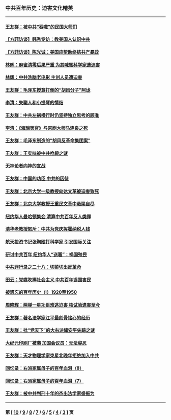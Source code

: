 ### 中共百年历史：迫害文化精英
---
#### [王友群：被中共“吞噬”的民国大师们](../../pages/nf1176111/n13942620.md?03280430) 
#### [【方菲访谈】韩秀专访：教美国人认识中共](../../pages/nf1176111/n13821310.md?03280430) 
#### [【方菲访谈】陈光诚：美国应帮助终结共产暴政](../../pages/nf1176111/n13759521.md?03280430) 
#### [林辉：麻雀清零后果严重 为其喊冤科学家遭迫害](../../pages/nf1176111/n13746900.md?03280430) 
#### [林辉：中共洗脑老电影 主创人员遭迫害](../../pages/nf1176111/n13699437.md?03280430) 
#### [王友群：毛泽东授意打倒的“胡风分子”阿垅](../../pages/nf1176111/n13592541.md?03280430) 
#### [李清：失聪人和小提琴的情结](../../pages/nf1176111/n13459280.md?03280430) 
#### [王友群：中共左祸横行时仍坚持独立思考的顾准](../../pages/nf1176111/n13444722.md?03280430) 
#### [李清：《海瑞罢官》与京剧大师马连良之死](../../pages/nf1176111/n13412316.md?03280430) 
#### [王友群：毛泽东制造的“胡风反革命集团案”](../../pages/nf1176111/n13324909.md?03280430) 
#### [王友群：王实味被中共枪毙之谜](../../pages/nf1176111/n13307502.md?03280430) 
#### [无神论者向神的宣战](../../pages/nf1176111/n13281535.md?03280430) 
#### [王友群：中国的功臣 中共的囚徒](../../pages/nf1176111/n13291790.md?03280430) 
#### [王友群：北京大学一级教授向达文革被迫害致死](../../pages/nf1176111/n13150966.md?03280430) 
#### [王友群：北京大学教授王重民文革中悬梁自尽](../../pages/nf1176111/n13084645.md?03280430) 
#### [纽约华人曼哈顿集会 清算中共百年反人类罪](../../pages/nf1176111/n13084157.md?03280430) 
#### [清华老教授怒斥：中共为党庆挥霍纳税人钱](../../pages/nf1176111/n13071430.md?03280430) 
#### [航天投资书记张陶殴打科学家 引发国际关注](../../pages/nf1176111/n13069132.md?03280430) 
#### [研讨中共百年 纽约华人“送匾”：祸国殃民](../../pages/nf1176111/n13057367.md?03280430) 
#### [中共罪行录之二十八：切菜切出反革命](../../pages/nf1176111/n13030600.md?03280430) 
#### [田云：党媒吹捧社会主义 中共百年误国害民](../../pages/nf1176111/n13006682.md?03280430) 
#### [被遗忘的百年历史（I）1920至1950](../../pages/nf1176111/n12986411.md?03280430) 
#### [周晓辉：两弹一星功臣难逃迫害 核试验遗害至今](../../pages/nf1176111/n12974997.md?03280430) 
#### [王友群：著名法学家江平最刻骨铭心的经历](../../pages/nf1176111/n12970787.md?03280430) 
#### [王友群：批“党天下”的大右派储安平失踪之谜](../../pages/nf1176111/n12954229.md?03280430) 
#### [大纪元印刷厂被袭 加国会议员：无法容忍](../../pages/nf1176111/n12883028.md?03280430) 
#### [王友群：天才物理学家束星北晚年拒绝加入中共](../../pages/nf1176111/n12792913.md?03280430) 
#### [回忆录：右派家属母子的百年血泪（8）](../../pages/nf1176111/n12706196.md?03280430) 
#### [回忆录：右派家属母子的百年血泪（7）](../../pages/nf1176111/n12706191.md?03280430) 
#### [王友群：被中共判刑十年的杰出法学家盛振为](../../pages/nf1176111/n12706141.md?03280430) 

---
#### 第 [ [10](./10.md?03280430) / [9](./9.md?03280430) / [8](./8.md?03280430) / [7](./7.md?03280430) / [6](./6.md?03280430) / [5](./5.md?03280430) / [4](./4.md?03280430) / [3](./3.md?03280430) ] 页
